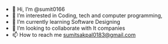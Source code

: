 - 👋 Hi, I’m @sumit0166
- 👀 I’m interested in Coding, tech and computer programming,
- 🌱 I’m currently learning Software Designing
- 💞️ I’m looking to collaborate with It companies
- 📫 How to reach me sumitsakpal0183@gmail.com

<!---
sumit0166/sumit0166 is a ✨ special ✨ repository because its `README.md` (this file) appears on your GitHub profile.
You can click the Preview link to take a look at your changes.
--->
